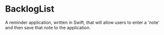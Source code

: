 # BacklogList

A reminder application, written in Swift, that will allow users to enter a 'note' and then save that note to the application.
